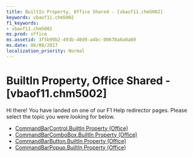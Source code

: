 ```yaml
---
title: BuiltIn Property, Office Shared - [vbaof11.chm5002]
keywords: vbaof11.chm5002
f1_keywords:
- vbaof11.chm5002
ms.prod: office
ms.assetid: 3f5b99b2-493b-40d9-a4bc-00678a6a0a89
ms.date: 06/08/2017
localization_priority: Normal
---
```



# BuiltIn Property, Office Shared - [vbaof11.chm5002]

Hi there! You have landed on one of our F1 Help redirector pages. Please select the topic you were looking for below.

- [CommandBarControl.BuiltIn Property (Office)](http://msdn.microsoft.com/library/4b3904dc-3376-28e0-6c93-4acff8101e6f%28Office.15%29.aspx)
- [CommandBarComboBox.BuiltIn Property (Office)](http://msdn.microsoft.com/library/4dc0232c-94dd-ce40-95cd-7700fdd9a427%28Office.15%29.aspx)
- [CommandBarButton.BuiltIn Property (Office)](http://msdn.microsoft.com/library/0a159c65-99d1-efdf-ec5c-f4e51060dd09%28Office.15%29.aspx)
- [CommandBarPopup.BuiltIn Property (Office)](http://msdn.microsoft.com/library/7cf5322a-b970-39da-c200-fc8303d60f29%28Office.15%29.aspx)

